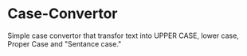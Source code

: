 ﻿# Case-Convertor
Simple case convertor that transfor text into UPPER CASE, lower case, Proper Case and "Sentance case."

